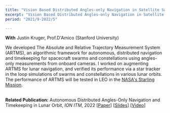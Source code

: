 ```yaml
---
title: "Vision Based Distributed Angles-only Navigation in Satellite Swarms (ARTMS)" 
excerpt: "Vision Based Distributed Angles-only Navigation in Satellite Swarms (ARTMS)" 
period: "2021/9-2022/5"

---
```

**With** Justin Kruger, Prof.D'Amico (Stanford University) <br>

We developed The Absolute and Relative Trajectory Measurement System (ARTMS), an algorithmic framework for autonomous, distributed navigation and timekeeping for spacecraft swarms and constellations using angles-only measurements from onboard cameras. I worked on augmenting ARTMS for lunar navigation, and verified its performance via a star tracker in the loop simulations of swarms and constellations in various lunar orbits. <br>
The performance of ARTMS will be tested in LEO in the [NASA's Starling Mission](https://www.nasa.gov/centers-and-facilities/nasas-starling-mission-sending-swarm-of-satellites-into-orbit/). <br><br>

**Related Publication:** Autonomous Distributed Angles-Only Navigation and Timekeeping in Lunar Orbit, *ION ITM*, 2022 [[Paper](https://www.dropbox.com/s/rmg7advab2m4j1c/ION_ITM_Lunar_Navigation_Paper_Rev3.pdf?dl=0)] [[Slides](https://www.dropbox.com/s/1ocz6mt59xswasl/Keidai_ION_ITM_2022_rev2_slideonly.pdf?dl=0)] [[Video](https://www.youtube.com/watch?v=KsUHGfXN5bM&t=241s)]